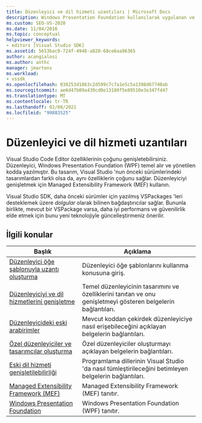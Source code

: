 ```yaml
---
title: Düzenleyici ve dil hizmeti uzantıları | Microsoft Docs
description: Windows Presentation Foundation kullanılarak uygulanan ve yönetilen kodda yazılan Visual Studio Code Editor özelliklerinin çoğunu genişletebilirsiniz.
ms.custom: SEO-VS-2020
ms.date: 11/04/2016
ms.topic: conceptual
helpviewer_keywords:
- editors [Visual Studio SDK]
ms.assetid: 5653bac9-724f-4948-a820-68ce6aa96365
author: acangialosi
ms.author: anthc
manager: jmartens
ms.workload:
- vssdk
ms.openlocfilehash: 038253d1863c2d599c7c7a1e5c5a1398d67740ab
ms.sourcegitcommit: ae6d47b09a439cd0e13180f5e89510e3e347fd47
ms.translationtype: MT
ms.contentlocale: tr-TR
ms.lasthandoff: 02/08/2021
ms.locfileid: "99883525"
---
```

# <a name="editor-and-language-service-extensions"></a>Düzenleyici ve dil hizmeti uzantıları
Visual Studio Code Editor özelliklerinin çoğunu genişletebilirsiniz. Düzenleyici, Windows Presentation Foundation (WPF) temel alır ve yönetilen kodda yazılmıştır. Bu tasarım, Visual Studio 'nun önceki sürümlerindeki tasarımlardan farklı olsa da, aynı özelliklerin çoğunu sağlar. Düzenleyiciyi genişletmek için Managed Extensibility Framework (MEF) kullanın.

 Visual Studio SDK, daha önceki sürümler için yazılmış VSPackages 'leri desteklemek üzere *dolgular* olarak bilinen bağdaştırıcılar sağlar. Bununla birlikte, mevcut bir VSPackage varsa, daha iyi performans ve güvenilirlik elde etmek için bunu yeni teknolojiyle güncelleştirmeniz önerilir.

## <a name="related-topics"></a>İlgili konular

|Başlık|Açıklama|
|-----------|-----------------|
|[Düzenleyici öğe şablonuyla uzantı oluşturma](../extensibility/creating-an-extension-with-an-editor-item-template.md)|Düzenleyici öğe şablonlarını kullanma konusuna giriş.|
|[Düzenleyiciyi ve dil hizmetlerini genişletme](../extensibility/extending-the-editor-and-language-services.md)|Temel düzenleyicinin tasarımını ve özelliklerini tanıtan ve onu genişletmeyi gösteren belgelerin bağlantıları.|
|[Düzenleyicideki eski arabirimler](/previous-versions/visualstudio/visual-studio-2015/extensibility/legacy-interfaces-in-the-editor?preserve-view=true&view=vs-2015)|Mevcut koddan çekirdek düzenleyiciye nasıl erişebileceğini açıklayan belgelerin bağlantıları.|
|[Özel düzenleyiciler ve tasarımcılar oluşturma](../extensibility/creating-custom-editors-and-designers.md)|Özel düzenleyiciler oluşturmayı açıklayan belgelerin bağlantıları.|
|[Eski dil hizmeti genişletilebilirliği](../extensibility/internals/legacy-language-service-extensibility.md)|Programlama dillerinin Visual Studio 'da nasıl tümleştirileceğini betimleyen belgelerin bağlantıları.|
|[Managed Extensibility Framework (MEF)](/dotnet/framework/mef/index)|Managed Extensibility Framework (MEF) tanıtır.|
|[Windows Presentation Foundation](/dotnet/framework/wpf/index)|Windows Presentation Foundation (WPF) tanıtır.|
